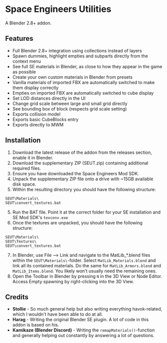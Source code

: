 # Space Engineers Utilities
A Blender 2.8+ addon.

## Features
* Full Blender 2.8+ integration using collections instead of layers
* Spawn dummies, highlight empties and subparts directly from the context menu
* See full SE materials in Blender, as close to how they appear in the game as possible
* Create your own custom materials in Blender from presets
* Vanilla materials of imported FBX are automatically switched to make them display correctly
* Empties on imported FBX are automatically switched to cube display
* Set LOD distances directly in the UI
* Change grid scale between large and small grid directly
* See bounding box of block (respects grid scale setting)
* Exports collision model
* Exports basic CubeBlocks entry
* Exports directly to MWM

## Installation
1. Download the latest release of the addon from the releases section, enable it in Blender.
2. Download the supplementary ZIP (SEUT.zip) containing additional required files.
3. Ensure you have downloaded the Space Engineers Mod SDK.
4. Unpack the supplementary ZIP file onto a drive with ~15GB available disk space.
5. Within the resulting directory you should have the following structure:
```
SEUT\Materials\
SEUT\convert_textures.bat
```
5. Run the BAT file. Point it at the correct folder for your SE installation and SE Mod SDK's `texconv.exe`
6. Once the textures are unpacked, you should have the following structure:
```
SEUT\Materials\
SEUT\Textures\
SEUT\convert_textures.bat
```
7. In Blender, use File --> Link and navigate to the MatLib_*.blend files within the `SEUT\Materials\`-folder. Select `MatLib_Materials.blend` and link all its contained materials. Do the same for `MatLib_Armors.blend` and `MatLib_Items.blend`. You likely won't usually need the remaining ones.
8. Open the Toolbar in Blender by pressing `N` in the 3D View or Node Editor. Access Empty spawning by right-clicking into the 3D View.

## Credits
* **Stollie** - So much general help but also writing everything havok-related, which I wouldn't have been able to do at all.
* **Harag** - Writing the original Blender SE plugin. A lot of code in this addon is based on his.
* **Kamikaze (Blender Discord)** - Writing the `remapMaterials()`-function and generally helping out constantly by answering a lot of questions.
